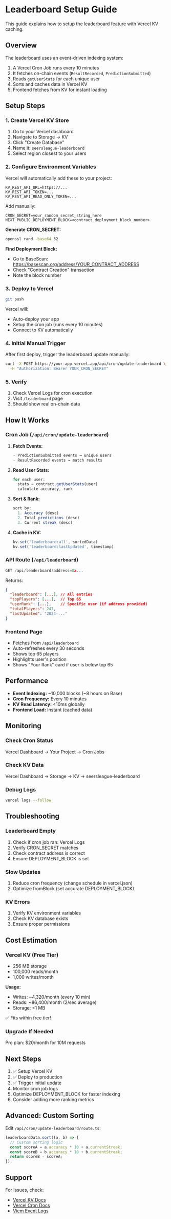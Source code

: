 # Leaderboard Setup Guide

This guide explains how to setup the leaderboard feature with Vercel KV caching.

## Overview

The leaderboard uses an event-driven indexing system:
1. A Vercel Cron Job runs every 10 minutes
2. It fetches on-chain events (`ResultRecorded`, `PredictionSubmitted`)
3. Reads `getUserStats` for each unique user
4. Sorts and caches data in Vercel KV
5. Frontend fetches from KV for instant loading

## Setup Steps

### 1. Create Vercel KV Store

1. Go to your Vercel dashboard
2. Navigate to Storage → KV
3. Click "Create Database"
4. Name it: `seersleague-leaderboard`
5. Select region closest to your users

### 2. Configure Environment Variables

Vercel will automatically add these to your project:
```
KV_REST_API_URL=https://...
KV_REST_API_TOKEN=...
KV_REST_API_READ_ONLY_TOKEN=...
```

Add manually:
```
CRON_SECRET=your_random_secret_string_here
NEXT_PUBLIC_DEPLOYMENT_BLOCK=<contract_deployment_block_number>
```

**Generate CRON_SECRET:**
```bash
openssl rand -base64 32
```

**Find Deployment Block:**
- Go to BaseScan: https://basescan.org/address/YOUR_CONTRACT_ADDRESS
- Check "Contract Creation" transaction
- Note the block number

### 3. Deploy to Vercel

```bash
git push
```

Vercel will:
- Auto-deploy your app
- Setup the cron job (runs every 10 minutes)
- Connect to KV automatically

### 4. Initial Manual Trigger

After first deploy, trigger the leaderboard update manually:

```bash
curl -X POST https://your-app.vercel.app/api/cron/update-leaderboard \
  -H "Authorization: Bearer YOUR_CRON_SECRET"
```

### 5. Verify

1. Check Vercel Logs for cron execution
2. Visit `/leaderboard` page
3. Should show real on-chain data

## How It Works

### Cron Job (`/api/cron/update-leaderboard`)

1. **Fetch Events:**
   ```typescript
   - PredictionSubmitted events → unique users
   - ResultRecorded events → match results
   ```

2. **Read User Stats:**
   ```typescript
   for each user:
     stats = contract.getUserStats(user)
     calculate accuracy, rank
   ```

3. **Sort & Rank:**
   ```typescript
   sort by:
     1. Accuracy (desc)
     2. Total predictions (desc)
     3. Current streak (desc)
   ```

4. **Cache in KV:**
   ```typescript
   kv.set('leaderboard:all', sortedData)
   kv.set('leaderboard:lastUpdated', timestamp)
   ```

### API Route (`/api/leaderboard`)

```typescript
GET /api/leaderboard?address=0x...
```

Returns:
```json
{
  "leaderboard": [...], // All entries
  "topPlayers": [...],  // Top 65
  "userRank": {...},    // Specific user (if address provided)
  "totalPlayers": 247,
  "lastUpdated": "2024-..."
}
```

### Frontend Page

- Fetches from `/api/leaderboard`
- Auto-refreshes every 30 seconds
- Shows top 65 players
- Highlights user's position
- Shows "Your Rank" card if user is below top 65

## Performance

- **Event Indexing:** ~10,000 blocks (~8 hours on Base)
- **Cron Frequency:** Every 10 minutes
- **KV Read Latency:** <10ms globally
- **Frontend Load:** Instant (cached data)

## Monitoring

### Check Cron Status

Vercel Dashboard → Your Project → Cron Jobs

### Check KV Data

Vercel Dashboard → Storage → KV → seersleague-leaderboard

### Debug Logs

```bash
vercel logs --follow
```

## Troubleshooting

### Leaderboard Empty

1. Check if cron job ran: Vercel Logs
2. Verify CRON_SECRET matches
3. Check contract address is correct
4. Ensure DEPLOYMENT_BLOCK is set

### Slow Updates

1. Reduce cron frequency (change schedule in vercel.json)
2. Optimize fromBlock (set accurate DEPLOYMENT_BLOCK)

### KV Errors

1. Verify KV environment variables
2. Check KV database exists
3. Ensure proper permissions

## Cost Estimation

### Vercel KV (Free Tier)

- 256 MB storage
- 100,000 reads/month
- 1,000 writes/month

**Usage:**
- Writes: ~4,320/month (every 10 min)
- Reads: ~86,400/month (2/sec average)
- Storage: <1 MB

✅ Fits within free tier!

### Upgrade If Needed

Pro plan: $20/month for 10M requests

## Next Steps

1. ✅ Setup Vercel KV
2. ✅ Deploy to production
3. ✅ Trigger initial update
4. Monitor cron job logs
5. Optimize DEPLOYMENT_BLOCK for faster indexing
6. Consider adding more ranking metrics

## Advanced: Custom Sorting

Edit `/api/cron/update-leaderboard/route.ts`:

```typescript
leaderboardData.sort((a, b) => {
  // Custom sorting logic
  const scoreA = a.accuracy * 10 + a.currentStreak;
  const scoreB = b.accuracy * 10 + b.currentStreak;
  return scoreB - scoreA;
});
```

## Support

For issues, check:
- [Vercel KV Docs](https://vercel.com/docs/storage/vercel-kv)
- [Vercel Cron Docs](https://vercel.com/docs/cron-jobs)
- [Viem Event Logs](https://viem.sh/docs/actions/public/getLogs.html)
